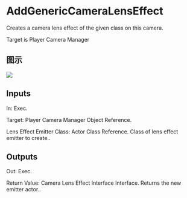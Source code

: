 # AddGenericCameraLensEffect

Creates a camera lens effect of the given class on this camera.

Target is Player Camera Manager

## 图示

![]($-20221218-18130248.png)

## Inputs

In: Exec.

Target: Player Camera Manager Object Reference.

Lens Effect Emitter Class: Actor Class Reference. Class of lens effect emitter to create..  

## Outputs

Out: Exec.

Return Value: Camera Lens Effect Interface Interface. Returns the new emitter actor..

